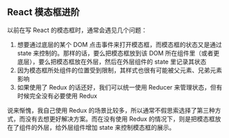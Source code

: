 ## React 模态框进阶

以前在写 React 的模态框时，通常会遇见几个问题：

1. 想要通过底层的某个 DOM 点击事件来打开模态框，而模态框的状态又是通过 state 来控制的。那样的话，要么把模态框放到该 DOM 所在组件里（或者更底层），要么把模态框放在外层，然后在外层组件的 state 里记录其状态
2. 因为模态框所处组件的位置受到限制，其样式也很有可能被父元素、兄弟元素影响
3. 如果使用了 Redux 的话还好，我们可以统一使用 Reducer 来管理状态，但有时候完全没有必要使用 Redux

说来惭愧，我自己使用 Redux 的场景比较多，所以通常不假思索选择了第三种方式，而没有去想更好解决方案。而在没有使用 Redux 的情况下，则是把模态框放在了组件的外层，给外层组件增加 state 来控制模态框的展示。